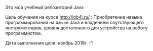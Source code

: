 Это мой учебный репозиторий Java

Цель обучения на курсе http://job4j.ru/ : Приобретение навыка программирования на языке Java и владением спутствующего инструментария, уровня достаточного для устройства на работу программистом.

Дата выполнения цели: ноябрь 2018г. -1